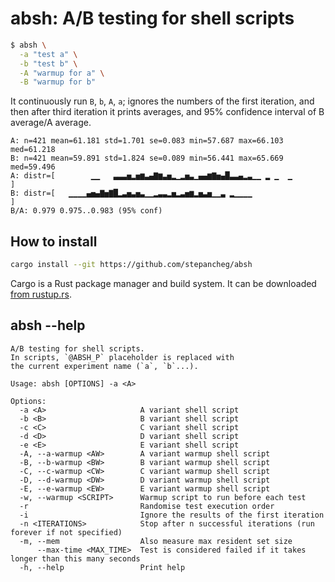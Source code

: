 # absh: A/B testing for shell scripts

```sh
$ absh \
  -a "test a" \
  -b "test b" \
  -A "warmup for a" \
  -B "warmup for b"
```

It continuously run `B`, `b`, `A`, `a`; ignores the numbers of the first iteration,
and then after third iteration it prints averages, and 95% confidence interval of B average/A average.

```
A: n=421 mean=61.181 std=1.701 se=0.083 min=57.687 max=66.103 med=61.218
B: n=421 mean=59.891 std=1.824 se=0.089 min=56.441 max=65.669 med=59.496
A: distr=[        ▁▁   ▃▃▃▅▂▅▆▃▄▇▆▃▅▂▁▂▅▃▁▄▄▆▇▅▄█▃▃▄▂▃▁▁ ▂ ▁  ▁        ]
B: distr=[   ▁▁▁▁▄▅▄▇▅▇█▂▃▅▃▅▃▁▁▂▃▃▂▅▂▃▅▆▂▅▃▅▁▁▃ ▂▁▁▁▁                 ]
B/A: 0.979 0.975..0.983 (95% conf)
```

## How to install

```sh
cargo install --git https://github.com/stepancheg/absh
```

Cargo is a Rust package manager and build system. It can be downloaded [from rustup.rs](https://rustup.rs/).

## absh --help

<!-- absh-help:start -->
```
A/B testing for shell scripts.
In scripts, `@ABSH_P` placeholder is replaced with
the current experiment name (`a`, `b`...).

Usage: absh [OPTIONS] -a <A>

Options:
  -a <A>                     A variant shell script
  -b <B>                     B variant shell script
  -c <C>                     C variant shell script
  -d <D>                     D variant shell script
  -e <E>                     E variant shell script
  -A, --a-warmup <AW>        A variant warmup shell script
  -B, --b-warmup <BW>        B variant warmup shell script
  -C, --c-warmup <CW>        C variant warmup shell script
  -D, --d-warmup <DW>        D variant warmup shell script
  -E, --e-warmup <EW>        E variant warmup shell script
  -w, --warmup <SCRIPT>      Warmup script to run before each test
  -r                         Randomise test execution order
  -i                         Ignore the results of the first iteration
  -n <ITERATIONS>            Stop after n successful iterations (run forever if not specified)
  -m, --mem                  Also measure max resident set size
      --max-time <MAX_TIME>  Test is considered failed if it takes longer than this many seconds
  -h, --help                 Print help
```
<!-- absh-help:end -->
